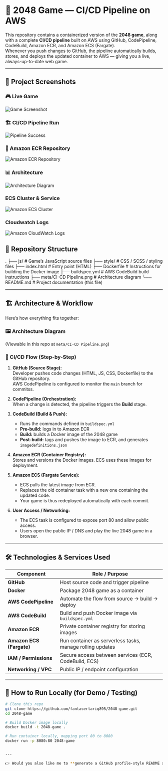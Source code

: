 # 🚀 2048 Game — CI/CD Pipeline on AWS

This repository contains a containerized version of the **2048 game**, along with a complete **CI/CD pipeline** built on AWS using GitHub, CodePipeline, CodeBuild, Amazon ECR, and Amazon ECS (Fargate).  
Whenever you push changes to GitHub, the pipeline automatically builds, stores, and deploys the updated container to AWS — giving you a live, always-up-to-date web game.

---

## 📸 Project Screenshots

### 🎮 Live Game
![Game Screenshot](./meta/game-screenshot.png)

### 🏗️ CI/CD Pipeline Run
![Pipeline Success](./meta//CI-CD%20Pipeline.png)

### 🐳 Amazon ECR Repository
![Amazon ECR Repository](./meta/repo-in-ecr.png)

### 📊 Architecture
![Architecture Diagram](./meta/CI-CD%20Pipeline.png)

### ECS Cluster & Service
![Amazon ECS Cluster](./meta/ecs-cluster-service.png)

### Cloudwatch Logs
![Amazon CloudWatch Logs](./meta/cloudwatch-log-streams.png)


## 📁 Repository Structure

.
├── js/ # Game’s JavaScript source files
├── style/ # CSS / SCSS / styling files
├── index.html # Entry point (HTML)
├── Dockerfile # Instructions for building the Docker image
├── buildspec.yml # AWS CodeBuild build instructions
├── meta/CI-CD Pipeline.png # Architecture diagram
└── README.md # Project documentation (this file)



---

## 🏗️ Architecture & Workflow

Here’s how everything fits together:

### 🖼 Architecture Diagram  
(Viewable in this repo at `meta/CI-CD Pipeline.png`)

### 🔄 CI/CD Flow (Step-by-Step)

1. **GitHub (Source Stage):**  
   Developer pushes code changes (HTML, JS, CSS, Dockerfile) to the GitHub repository.  
   AWS CodePipeline is configured to monitor the `main` branch for commitss.

2. **CodePipeline (Orchestration):**  
   When a change is detected, the pipeline triggers the **Build** stage.

3. **CodeBuild (Build & Push):**  
   - Runs the commands defined in `buildspec.yml`  
   - **Pre-build:** logs in to Amazon ECR  
   - **Build:** builds a Docker image of the 2048 game  
   - **Post-build:** tags and pushes the image to ECR, and generates `imagedefinitions.json`

4. **Amazon ECR (Container Registry):**  
   Stores and versions the Docker images. ECS uses these images for deployment.

5. **Amazon ECS (Fargate Service):**  
   - ECS pulls the latest image from ECR.  
   - Replaces the old container task with a new one containing the updated code.  
   - Your game is thus redeployed automatically with each commit.

6. **User Access / Networking:**  
   - The ECS task is configured to expose port 80 and allow public access.  
   - Users open the public IP / DNS and play the live 2048 game in a browser.

---

## 🛠 Technologies & Services Used

| Component              | Role / Purpose |
|------------------------|----------------|
| **GitHub**             | Host source code and trigger pipeline |
| **Docker**             | Package 2048 game as a container |
| **AWS CodePipeline**   | Automate the flow from source → build → deploy |
| **AWS CodeBuild**      | Build and push Docker image via `buildspec.yml` |
| **Amazon ECR**         | Private container registry for storing images |
| **Amazon ECS (Fargate)** | Run container as serverless tasks, manage rolling updates |
| **IAM / Permissions**  | Secure access between services (ECR, CodeBuild, ECS) |
| **Networking / VPC**   | Public IP / endpoint configuration |

---

## 🧷 How to Run Locally (for Demo / Testing)

```bash
# Clone this repo
git clone https://github.com/fantasertariq895/2048-game.git
cd 2048-game

# Build Docker image locally
docker build -t 2048-game .

# Run container locally, mapping port 80 to 8080
docker run -p 8080:80 2048-game


---

👉 Would you also like me to **generate a GitHub profile-style README section** (with badges, skill highlights, etc.) so when HR sees your repo they instantly know it’s a professional cloud project?
